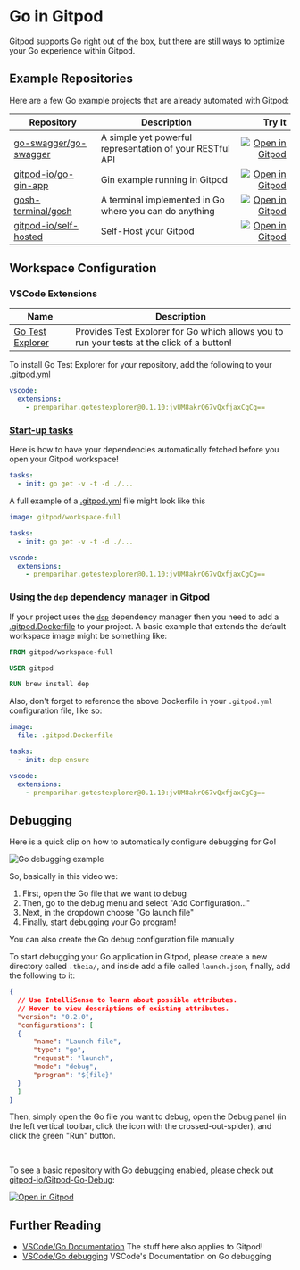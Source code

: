 # Go in Gitpod

Gitpod supports Go right out of the box, but there are still ways to optimize your Go experience within Gitpod.

## Example Repositories

Here are a few Go example projects that are already automated with Gitpod:

<div class="table-container">

| Repository                                                              |                                                                 Description                         |               Try It |
| ----------------------------------------------------------------- | ------------------------------|-------------------------------------------------------------------------------------------------: |
| [go-swagger/go-swagger](https://github.com/go-swagger/go-swagger) | A simple yet powerful representation of your RESTful API | [![Open in Gitpod](https://gitpod.io/button/open-in-gitpod.svg)](https://gitpod.io/#https://github.com/go-swagger/go-swagger) |
| [gitpod-io/go-gin-app](https://github.com/gitpod-io/go-gin-app)  | Gin example running in Gitpod |  [![Open in Gitpod](https://gitpod.io/button/open-in-gitpod.svg)](https://gitpod.io/#https://github.com/gitpod-io/go-gin-app) |
| [gosh-terminal/gosh](https://github.com/gosh-terminal/gosh)   | A terminal implemented in Go where you can do anything  |    [![Open in Gitpod](https://gitpod.io/button/open-in-gitpod.svg)](https://gitpod.io/#https://github.com/gosh-terminal/gosh) |
| [gitpod-io/self-hosted](https://github.com/gitpod-io/self-hosted) | Self-Host your Gitpod | [![Open in Gitpod](https://gitpod.io/button/open-in-gitpod.svg)](https://gitpod.io/#https://github.com/gitpod-io/self-hosted) |

</div>

## Workspace Configuration

### VSCode Extensions

<div class="table-container"> 

| Name                                                                                               | Description                                                                             |
| -------------------------------------------------------------------------------------------------- | --------------------------------------------------------------------------------------- |
| [Go Test Explorer](https://marketplace.visualstudio.com/items?itemName=premparihar.gotestexplorer) | Provides Test Explorer for Go which allows you to run your tests at the click of a button! |

</div>

To install Go Test Explorer for your repository, add the following to your [.gitpod.yml](https://www.gitpod.io/docs/config-gitpod-file/)

```YAML
vscode:
  extensions:
    - premparihar.gotestexplorer@0.1.10:jvUM8akrQ67vQxfjaxCgCg==
```

### **[Start-up tasks](https://www.gitpod.io/docs/config-start-tasks/)**

Here is how to have your dependencies automatically fetched before you open your Gitpod workspace!

```yaml
tasks:
  - init: go get -v -t -d ./...
```

A full example of a [.gitpod.yml](https://www.gitpod.io/docs/config-gitpod-file/) file might look like this

```yaml
image: gitpod/workspace-full

tasks:
  - init: go get -v -t -d ./...

vscode:
  extensions:
    - premparihar.gotestexplorer@0.1.10:jvUM8akrQ67vQxfjaxCgCg==
```

### Using the `dep` dependency manager in Gitpod

If your project uses the [`dep`](https://golang.github.io/dep/) dependency manager then you need to add a [.gitpod.Dockerfile](https://www.gitpod.io/docs/config-docker/) to your project. A basic example that extends the default workspace image might be something like:

```Dockerfile
FROM gitpod/workspace-full

USER gitpod

RUN brew install dep
```

Also, don't forget to reference the above Dockerfile in your `.gitpod.yml` configuration file, like so:

```YAML
image:
  file: .gitpod.Dockerfile

tasks:
  - init: dep ensure

vscode:
  extensions:
    - premparihar.gotestexplorer@0.1.10:jvUM8akrQ67vQxfjaxCgCg==
```

## Debugging

Here is a quick clip on how to automatically configure debugging for Go!

![Go debugging example](../images/GoDebug.gif)

So, basically in this video we:
1. First, open the Go file that we want to debug
2. Then, go to the debug menu and select "Add Configuration..."
3. Next, in the dropdown choose "Go launch file"
5. Finally, start debugging your Go program!

You can also create the Go debug configuration file manually

To start debugging your Go application in Gitpod, please create a new directory called `.theia/`, and inside add a file called `launch.json`, finally, add the following to it:
```json
{
  // Use IntelliSense to learn about possible attributes.
  // Hover to view descriptions of existing attributes.
  "version": "0.2.0",
  "configurations": [
  {
      "name": "Launch file",
      "type": "go",
      "request": "launch",
      "mode": "debug",
      "program": "${file}"
  }
  ]
}
```
Then, simply open the Go file you want to debug, open the Debug panel (in the left vertical toolbar, click the icon with the crossed-out-spider), and click the green "Run" button.

<br>


To see a basic repository with Go debugging enabled, please check out [gitpod-io/Gitpod-Go-Debug](https://github.com/gitpod-io/Gitpod-Go-Debug):

[![Open in Gitpod](https://gitpod.io/button/open-in-gitpod.svg)](https://gitpod.io/#https://github.com/gitpod-io/Gitpod-Go-Debug)

## Further Reading

- [VSCode/Go Documentation](https://code.visualstudio.com/docs/languages/go) The stuff here also applies to Gitpod!
- [VSCode/Go debugging](https://github.com/Microsoft/vscode-go/wiki/Debugging-Go-code-using-VS-Code) VSCode's Documentation on Go debugging
